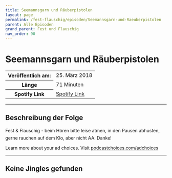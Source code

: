 ```yaml
---
title: Seemannsgarn und Räuberpistolen
layout: page
permalink: /fest-flauschig/episoden/Seemannsgarn-und-Raeuberpistolen
parent: Alle Episoden
grand_parent: Fest und Flauschig
nav_order: 90
---
```


# Seemannsgarn und Räuberpistolen
<table class="resp-table dcf-table dcf-table-responsive dcf-table-bordered dcf-table-striped dcf-w-100%">
                    <tbody>
                        <tr>
                            <th scope="row">Veröffentlich am:</th>
                            <td data-label="Veröffentlich am:">25. März 2018</td>
                        </tr>
                        <tr>
                            <th scope="row">Länge </th>
                            <td data-label="Länge ">71 Minuten</td>
                        </tr><tr>
                                <th scope="row">Spotify Link</th>
                                <td data-label="Spotify Link"><a href="https://open.spotify.com/episode/7J78c65xylzrCxba13rRpB">Spotify Link</a></td>
                            </tr></tbody>
                </table>

***

## Beschreibung der Folge

<div>
Fest &amp; Flauschig - beim Hören bitte leise atmen, in den Pausen abhusten, gerne rauchen auf dem Klo, aber nicht AA. Danke!<p> </p><p>Learn more about your ad choices. Visit <a href="https://podcastchoices.com/adchoices">podcastchoices.com/adchoices</a></p>  
</div>

***

## Keine Jingles gefunden